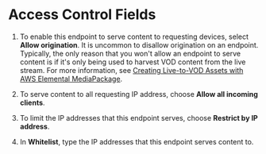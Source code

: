 # Access Control Fields<a name="endpoints-dash-access-control"></a>

1. To enable this endpoint to serve content to requesting devices, select **Allow origination**\. It is uncommon to disallow origination on an endpoint\. Typically, the only reason that you won't allow an endpoint to serve content is if it's only being used to harvest VOD content from the live stream\. For more information, see [Creating Live\-to\-VOD Assets with AWS Elemental MediaPackage](ltov.md)\.

1. To serve content to all requesting IP address, choose **Allow all incoming clients**\.

1. To limit the IP addresses that this endpoint serves, choose **Restrict by IP address**\.

1. In **Whitelist**, type the IP addresses that this endpoint serves content to\.